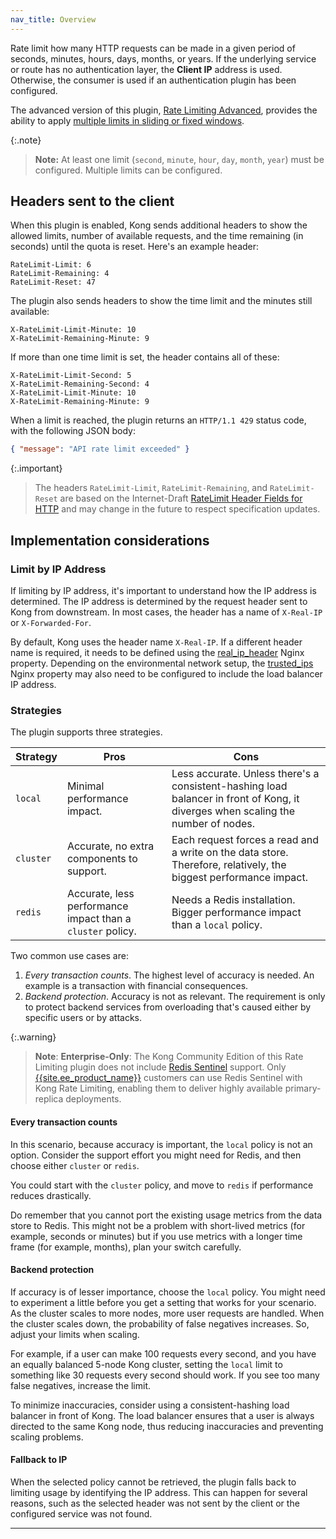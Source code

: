 ```yaml
---
nav_title: Overview
---
```


Rate limit how many HTTP requests can be made in a given period of seconds, minutes, hours, days, months, or years.
If the underlying service or route has no authentication layer,
the **Client IP** address is used. Otherwise, the consumer is used if an
authentication plugin has been configured.
 
The advanced version of this plugin, [Rate Limiting Advanced](/hub/kong-inc/rate-limiting-advanced/),
provides the ability to apply
[multiple limits in sliding or fixed windows](/hub/kong-inc/rate-limiting-advanced/#multi-limits-windows).

{:.note}
> **Note:** At least one limit (`second`, `minute`, `hour`, `day`, `month`, `year`) must be configured. 
Multiple limits can be configured.

## Headers sent to the client

When this plugin is enabled, Kong sends additional headers
to show the allowed limits, number of available requests,
and the time remaining (in seconds) until the quota is reset. Here's an example header:

```
RateLimit-Limit: 6
RateLimit-Remaining: 4
RateLimit-Reset: 47
```

The plugin also sends headers to show the time limit and the minutes still available:

```
X-RateLimit-Limit-Minute: 10
X-RateLimit-Remaining-Minute: 9
```

If more than one time limit is set, the header contains all of these:

```
X-RateLimit-Limit-Second: 5
X-RateLimit-Remaining-Second: 4
X-RateLimit-Limit-Minute: 10
X-RateLimit-Remaining-Minute: 9
```

When a limit is reached, the plugin returns an `HTTP/1.1 429` status code, with the following JSON body:

```json
{ "message": "API rate limit exceeded" }
```

{:.important}
> The headers `RateLimit-Limit`, `RateLimit-Remaining`, and `RateLimit-Reset` are based on the Internet-Draft [RateLimit Header Fields for HTTP](https://datatracker.ietf.org/doc/draft-ietf-httpapi-ratelimit-headers/) and may change in the future to respect specification updates.

## Implementation considerations

### Limit by IP Address

If limiting by IP address, it's important to understand how the IP address is determined. The IP address is determined by the request header sent to Kong from downstream. In most cases, the header has a name of `X-Real-IP` or `X-Forwarded-For`. 

By default, Kong uses the header name `X-Real-IP`. If a different header name is required, it needs to be defined using the [real_ip_header](/gateway/latest/reference/configuration/#real_ip_header) Nginx property. Depending on the environmental network setup, the [trusted_ips](/gateway/latest/reference/configuration/#trusted_ips) Nginx property may also need to be configured to include the load balancer IP address.

### Strategies

The plugin supports three strategies.

| Strategy    | Pros | Cons   |
| --------- | ---- | ------ |
| `local`   | Minimal performance impact. | Less accurate. Unless there's a consistent-hashing load balancer in front of Kong, it diverges when scaling the number of nodes.
| `cluster` | Accurate, no extra components to support. | Each request forces a read and a write on the data store. Therefore, relatively, the biggest performance impact. |
| `redis`   | Accurate, less performance impact than a `cluster` policy. | Needs a Redis installation. Bigger performance impact than a `local` policy. |

Two common use cases are:

1. _Every transaction counts_. The highest level of accuracy is needed. An example is a transaction with financial
   consequences.
2. _Backend protection_. Accuracy is not as relevant. The requirement is
   only to protect backend services from overloading that's caused either by specific
   users or by attacks.

{:.warning}
> **Note**: **Enterprise-Only**: The Kong Community Edition of this Rate Limiting plugin does not
include [Redis Sentinel](https://redis.io/topics/sentinel) support. Only [{{site.ee_product_name}}](https://www.konghq.com/kong) customers can use Redis Sentinel with Kong Rate Limiting, enabling them to deliver highly available primary-replica deployments.

#### Every transaction counts

In this scenario, because accuracy is important, the `local` policy is not an option. Consider the support effort you might need
for Redis, and then choose either `cluster` or `redis`.

You could start with the `cluster` policy, and move to `redis`
if performance reduces drastically.

Do remember that you cannot port the existing usage metrics from the data store to Redis.
This might not be a problem with short-lived metrics (for example, seconds or minutes)
but if you use metrics with a longer time frame (for example, months), plan
your switch carefully.

#### Backend protection

If accuracy is of lesser importance, choose the `local` policy. You might need to experiment a little
before you get a setting that works for your scenario. As the cluster scales to more nodes, more user requests are handled.
When the cluster scales down, the probability of false negatives increases. So, adjust your limits when scaling.

For example, if a user can make 100 requests every second, and you have an
equally balanced 5-node Kong cluster, setting the `local` limit to something like 30 requests every second
should work. If you see too many false negatives, increase the limit.

To minimize inaccuracies, consider using a consistent-hashing load balancer in front of
Kong. The load balancer ensures that a user is always directed to the same Kong node, thus reducing
inaccuracies and preventing scaling problems.

#### Fallback to IP

When the selected policy cannot be retrieved, the plugin falls back
to limiting usage by identifying the IP address. This can happen for several reasons, such as the
selected header was not sent by the client or the configured service was not found.

---

